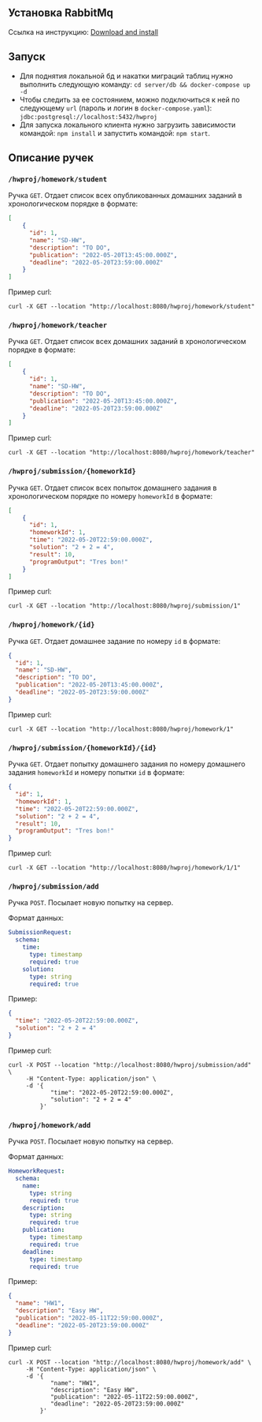 ## Установка RabbitMq

Ссылка на инструкцию: [Download and install](https://www.google.com/url?sa=D&q=https://www.rabbitmq.com/download.html&ust=1653309480000000&usg=AOvVaw0p8QcuMV4dD5cgjELVjGZa&hl=en)

## Запуск

- Для поднятия локальной бд и накатки миграций таблиц нужно выполнить следующую команду:
`cd server/db && docker-compose up -d`
- Чтобы следить за ее состоянием, можно подключиться к ней по следующему `url` (пароль и логин в `docker-compose.yaml`): `jdbc:postgresql://localhost:5432/hwproj`
- Для запуска локального клиента нужно загрузить зависимости командой: `npm install` и запустить командой: `npm start`.

## Описание ручек

### `/hwproj/homework/student`

Ручка `GET`. Отдает список всех опубликованных домашних заданий в хронологическом порядке в формате:

```json
[
    {
      "id": 1,
      "name": "SD-HW",
      "description": "TO DO",
      "publication": "2022-05-20T13:45:00.000Z",
      "deadline": "2022-05-20T23:59:00.000Z"
    }
]
```

Пример curl:
```shell
curl -X GET --location "http://localhost:8080/hwproj/homework/student"
```

### `/hwproj/homework/teacher`

Ручка `GET`. Отдает список всех домашних заданий в хронологическом порядке в формате:

```json
[
    {
      "id": 1,
      "name": "SD-HW",
      "description": "TO DO",
      "publication": "2022-05-20T13:45:00.000Z",
      "deadline": "2022-05-20T23:59:00.000Z"
    }
]
```

Пример curl:
```shell
curl -X GET --location "http://localhost:8080/hwproj/homework/teacher"
```

### `/hwproj/submission/{homeworkId}`

Ручка `GET`. Отдает список всех попыток домашнего задания в хронологическом порядке
по номеру `homeworkId` в формате:

```json
[
    {
      "id": 1,
      "homeworkId": 1,
      "time": "2022-05-20T22:59:00.000Z",
      "solution": "2 + 2 = 4",
      "result": 10,
      "programOutput": "Tres bon!"
    }
]
```

Пример curl:
```shell
curl -X GET --location "http://localhost:8080/hwproj/submission/1"
```

### `/hwproj/homework/{id}`

Ручка `GET`. Отдает домашнее задание по номеру `id` в формате:

```json
{
  "id": 1,
  "name": "SD-HW",
  "description": "TO DO",
  "publication": "2022-05-20T13:45:00.000Z",
  "deadline": "2022-05-20T23:59:00.000Z"
}
```

Пример curl:
```shell
curl -X GET --location "http://localhost:8080/hwproj/homework/1"
```

### `/hwproj/submission/{homeworkId}/{id}`

Ручка `GET`. Отдает попытку домашнего задания 
по номеру домашнего задания `homeworkId` и номеру попытки `id` в формате:

```json
{
  "id": 1,
  "homeworkId": 1,
  "time": "2022-05-20T22:59:00.000Z",
  "solution": "2 + 2 = 4",
  "result": 10,
  "programOutput": "Tres bon!"
}
```

Пример curl:
```shell
curl -X GET --location "http://localhost:8080/hwproj/homework/1/1"
```

### `/hwproj/submission/add`

Ручка `POST`. Посылает новую попытку на сервер.

Формат данных:

```yaml
SubmissionRequest:
  schema:
    time:
      type: timestamp
      required: true
    solution:
      type: string
      required: true
```

Пример:
```json
{
  "time": "2022-05-20T22:59:00.000Z",
  "solution": "2 + 2 = 4"
}
```

Пример curl:

```shell
curl -X POST --location "http://localhost:8080/hwproj/submission/add" \
     -H "Content-Type: application/json" \
     -d '{
            "time": "2022-05-20T22:59:00.000Z",
            "solution": "2 + 2 = 4"
         }'
```

### `/hwproj/homework/add`

Ручка `POST`. Посылает новую попытку на сервер.

Формат данных:

```yaml
HomeworkRequest:
  schema:
    name:
      type: string
      required: true
    description:
      type: string
      required: true
    publication:
      type: timestamp
      required: true
    deadline:
      type: timestamp
      required: true
```

Пример:
```json
{
  "name": "HW1",
  "description": "Easy HW",
  "publication": "2022-05-11T22:59:00.000Z",
  "deadline": "2022-05-20T23:59:00.000Z"
}
```

Пример curl:

```shell
curl -X POST --location "http://localhost:8080/hwproj/homework/add" \
     -H "Content-Type: application/json" \
     -d '{
            "name": "HW1",
            "description": "Easy HW",
            "publication": "2022-05-11T22:59:00.000Z",
            "deadline": "2022-05-20T23:59:00.000Z"
         }'
```
